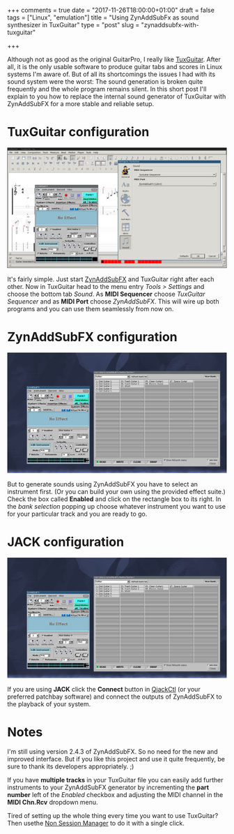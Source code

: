+++
comments = true
date = "2017-11-26T18:00:00+01:00"
draft = false
tags = ["Linux", "emulation"]
title = "Using ZynAddSubFx as sound synthesizer in TuxGuitar"
type = "post"
slug = "zynaddsubfx-with-tuxguitar"

+++

Although not as good as the original GuitarPro, I really like
[TuxGuitar](https://sourceforge.net/projects/tuxguitar/). After all,
it is the only usable software to produce guitar tabs and scores in
Linux systems I'm aware of. But of all its shortcomings the issues I
had with its sound system were the worst: The sound generation is
broken quite frequently and the whole program remains silent. In this
short post I'll explain to you how to replace the internal sound
generator of TuxGuitar with ZynAddSubFX for a more stable and reliable
setup. 

# TuxGuitar configuration

![TuxGuitar-configuration](/images/posts/2017/tuxguitar-using-zynaddsubfx/tuxguitar-configuration.jpeg)

It's fairly simple. Just start
[ZynAddSubFX](http://zynaddsubfx.sourceforge.net/) and TuxGuitar right
after each other. Now in TuxGuitar head to the menu entry *Tools >
Settings* and choose the bottom tab *Sound*. As **MIDI Sequencer**
choose *TuxGuitar Sequencer* and as **MIDI Port** choose
*ZynAddSubFX*. This will wire up both programs and you can use them
seamlessly from now on.

# ZynAddSubFX configuration

![ZynAddSubFX-configuration](/images/posts/2017/tuxguitar-using-zynaddsubfx/zynaddsubfx-configuration.jpeg)

But to generate sounds using ZynAddSubFX you have to select an
instrument first. (Or you can build your own using the provided effect
suite.) Check the box called **Enabled** and click on the rectangle box
to its right. In the *bank selection* popping up choose whatever
instrument you want to use for your particular track and you are ready
to go.

# JACK configuration

![JACK-configuration](/images/posts/2017/tuxguitar-using-zynaddsubfx/zynaddsubfx-configuration.jpeg)

If you are using **JACK** click the **Connect** button in
[QjackCtl](https://qjackctl.sourceforge.io/) (or your preferred
patchbay software) and connect the outputs of ZynAddSubFX to the
playback of your system.

# Notes

I'm still using version 2.4.3 of ZynAddSubFX. So no need for the new
and improved interface. But if you like this project and use it quite
frequently, be sure to thank its developers appropriately. ;)

If you have **multiple tracks** in your TuxGuitar file you can easily
add further instruments to your ZynAddSubFX generator by incrementing
the **part number** left of the *Enabled* checkbox and adjusting the
MIDI channel in the **MIDI Chn.Rcv** dropdown menu.

Tired of setting up the whole thing every time you want to use
TuxGuitar? Then usethe [Non Session
Manager](http://non.tuxfamily.org/wiki/Non%20Session%20Manager) to do
it with a single click. 
